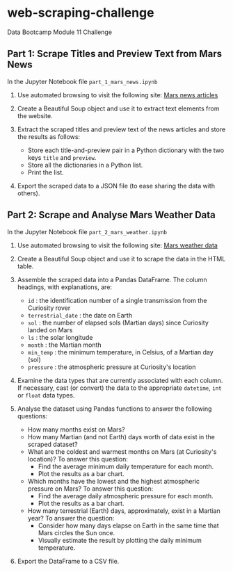 # web-scraping-challenge
Data Bootcamp Module 11 Challenge

## Part 1: Scrape Titles and Preview Text from Mars News

In the Jupyter Notebook file `part_1_mars_news.ipynb`

1. Use automated browsing to visit the following site: [Mars news articles](https://static.bc-edx.com/data/web/mars_news/index.html)

2. Create a Beautiful Soup object and use it to extract text elements from the website.

3. Extract the scraped titles and preview text of the news articles and store the results as follows:
   * Store each title-and-preview pair in a Python dictionary with the two keys `title` and `preview`.
   * Store all the dictionaries in a Python list.
   * Print the list.

4. Export the scraped data to a JSON file (to ease sharing the data with others).

## Part 2: Scrape and Analyse Mars Weather Data

In the Jupyter Notebook file `part_2_mars_weather.ipynb`

1. Use automated browsing to visit the following site: [Mars weather data](https://static.bc-edx.com/data/web/mars_facts/temperature.html)

2. Create a Beautiful Soup object and use it to scrape the data in the HTML table.

3. Assemble the scraped data into a Pandas DataFrame. The column headings, with explanations, are:
    * `id` : the identification number of a single transmission from the Curiosity rover
    * `terrestrial_date` : the date on Earth
    * `sol` : the number of elapsed sols (Martian days) since Curiosity landed on Mars
    * `ls` : the solar longitude
    * `month` : the Martian month
    * `min_temp` : the minimum temperature, in Celsius, of a Martian day (sol)
    * `pressure` : the atmospheric pressure at Curiosity's location

4. Examine the data types that are currently associated with each column. 
   If necessary, cast (or convert) the data to the appropriate `datetime`, `int` or `float` data types.
   
5. Analyse the dataset using Pandas functions to answer the following questions:
    * How many months exist on Mars?
    * How many Martian (and not Earth) days worth of data exist in the scraped dataset?
    * What are the coldest and warmest months on Mars (at Curiosity's location)? To answer this question:
        + Find the average minimum daily temperature for each month.
        + Plot the results as a bar chart.
    * Which months have the lowest and the highest atmospheric pressure on Mars? To answer this question:
        + Find the average daily atmospheric pressure for each month.
        + Plot the results as a bar chart.
    * How many terrestrial (Earth) days, approximately, exist in a Martian year? To answer the question:
        + Consider how many days elapse on Earth in the same time that Mars circles the Sun once.
        + Visually estimate the result by plotting the daily minimum temperature.

6. Export the DataFrame to a CSV file. 



